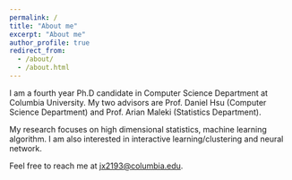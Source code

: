 ```yaml
---
permalink: /
title: "About me"
excerpt: "About me"
author_profile: true
redirect_from: 
  - /about/
  - /about.html
---
```


I am a fourth year Ph.D candidate in Computer Science Department at Columbia University. My two advisors are Prof. Daniel Hsu (Computer Science Department) and Prof. Arian Maleki (Statistics Department). 

My research focuses on high dimensional statistics, machine learning algorithm. I am also interested in interactive learning/clustering and neural network.

Feel free to reach me at jx2193@columbia.edu.


